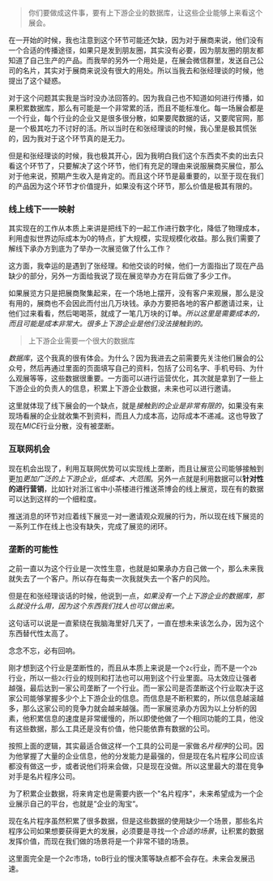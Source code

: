 > 你们要做成这件事，要有上下游企业的数据库，让这些企业能够上来看这个展会。

在一开始的时候，我也注意到这个环节可能还欠缺，因为对于展商来说，他们没有一个合适的传播途径，如果只是发到朋友圈，其实没有必要，因为朋友圈的朋友都知道了自己生产的产品。而我举的另外一个用处是，在展会微信群里，发送自己公司的名片，其实对于展商来说没有很大的用处。所以当我去和张经理谈的时候，他提出了这个疑惑。

对于这个问题其实我是当时没办法回答的。因为我自己也不知道如何进行传播，如果积累数据库，那么有可能是一个非常累的活，而且不能标准化。每一场展会都是一个行业，每个行业的企业又是很多很分散，如果要爬数据的话，又要爬官网，那是一个极其吃力不讨好的活。所以当时在和张经理谈的时候，我心里是极其慌张的，因为我对于这个环节真的是无力。

但是和张经理谈的时候，我也极其开心，因为我明白我们这个东西卖不卖的出去只看这个环节了，只要解决了这个环节，他们有充足的理由来说服展商买展位，那么对于他来说，预期产生收入是肯定的。而且这个环节是最重要的，以至于现在我们的产品因为这个环节才价值提升，如果没有这个环节，那么价值是极其有限的。

### 线上线下一一映射

其实现在的工作从本质上来讲是把线下的一起工作进行数字化，降低了物理成本，利用虚拟世界边际成本为0的特点，扩大规模，实现规模化收益。那么我们需要了解线下承办方到底为了举办一次展览做了什么工作？

这方面，我幸运的是遇到了张经理。和他交谈的时候，他们一方面指出了现在产品缺少的部分，另外一方面给我说了现在展览举办方在背后做了多少工作。

如果展览方只是把展商聚集起来，在一个场地上摆开，没有客户来观展，那么是没有用的，展商也不会因此而付出几万块钱。承办方要把各地的客户都邀请过来，让他们过来看看，然后喝喝茶，就成了一笔几万块的订单。*所以这里是需要成本的，而且可能是成本非常大。很多上下游企业是他们没法接触到的。*

> 上下游企业需要一个很大的数据库

*数据库*，这个我真的很有体会。为什么？因为我进去之前需要先关注他们展会的公众号，然后再通过里面的页面填写自己的资料，包括了公司名字、手机号码、为什么观展等等，这些数据很重要。一方面可以进行运营优化，其次就是拿到了一些上下游企业的负责人的信息，积累上下游企业数据，未来也可以进行邀请。

这里就体现了线下展会的一个缺点，就是*接触到的企业是非常有限的*，如果没有来现场看展的企业就收集不到资料，而且人力成本高，边际成本不递减。这也导致了现在*MICE*行业分散，没有被垄断。

### 互联网机会

现在机会出现了，利用互联网优势可以实现线上垄断，而且让展览公司能够接触到更加*更加广泛的上下游企业*，*低成本、大范围*。另外一点就是利用数据可以**针对性的进行营销**，比如针对浙江省中小茶楼进行推送茶博会的线上展览，现在有的数据可以达到这样的一个细粒度。

推送消息的环节对应着线下展览一对一邀请观众观展的行为，所以现在线下展览的一系列工作在线上也没有缺失，完成了展览的闭环。

### 垄断的可能性

之前一直以为这个行业是一次性生意，也就是如果承办方自己做一个，那么未来我就失去了一个客户。所以存在每卖一次我就失去一个客户的风险。

但是在和张经理谈话的时候，他说到一点，*如果没有一个上下游企业的数据库，那么就没什么用，因为这个东西我们找人也可以做出来。*

这句话可以说是一直萦绕在我脑海里好几天了，一直在想未来该怎么办，因为这个东西替代性太高了。

念念不忘，必有回响。

刚才想到这个行业是垄断性的，而且从本质上来说是一个`2c`行业，而不是一个`2b`行业，所以一些`2c`行业的规则和打法也可以用到这个行业里面。马太效应让强者越强，最后达到一家公司垄断了一个行业。而一家公司是否垄断这个行业取决于这家公司能够掌握多少个上下游企业的信息。而信息是不断积累的，所以信息越滚越多，那么这家公司的竞争力就会越来越强。而一家展览承办方因为以上分析的因素，他积累信息的速度是非常缓慢的，所以即使他做了一个相同功能的工具，他没有这些数据，那么工具还是没有价值，他只能依靠有数据的公司。

按照上面的逻辑，其实最适合做这样一个工具的公司是一家做*名片程序*的公司。因为他掌握了大量的企业信息，他的分发能力是最强的，但是现在名片程序公司应该都没有做这一步，或者说他们将来会做，只是现在没做。所以这里最大的潜在竞争对手是名片程序公司。

为了积累企业数据，将来肯定也是需要内嵌一个"名片程序"，未来希望成为一个企业展示自己的平台，也就是“企业的淘宝“。

现在名片程序虽然积累了很多数据，但是这些数据的使用缺少一个场景，那些名片程序公司如果想要获得更大的发展，必须要是寻找一个*合适的场景*，让积累的数据发挥价值，而现在我们做的场景将是一个非常不错的场景。

这里面完全是一个*2c*市场，toB行业的慢决策等缺点都不会存在。未来会发展迅速。







